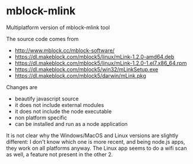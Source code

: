 # mblock-mlink
Multiplatform version of mblock-mlink tool

The source code comes from
- http://www.mblock.cc/mblock-software/
- https://dl.makeblock.com/mblock5/linux/mLink-1.2.0-amd64.deb
- https://dl.makeblock.com/mblock5/linux/mLink-1.2.0-1.el7.x86_64.rpm
- https://dl.makeblock.com/mblock5/win32/mLinkSetup.exe
- https://dl.makeblock.com/mblock5/darwin/mLink.pkg

Changes are
- beautify javascript source
- it does not include external modules
- it does not include the node executable
- non platform specific
- can be installed and run as a node application

It is not clear why the Windows/MacOS and Linux versions are slightly different: I don't know which one is more recent, and being node.js apps, they work on all platforms anyway.
The Linux app seems to do a wifi scan as well, a feature not present in the other 2.
